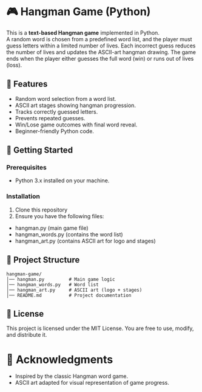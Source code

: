# 🎮 Hangman Game (Python)

This is a **text-based Hangman game** implemented in Python.  
A random word is chosen from a predefined word list, and the player must guess letters within a limited number of lives. Each incorrect guess reduces the number of lives and updates the ASCII-art hangman drawing. The game ends when the player either guesses the full word (win) or runs out of lives (loss).

## 📌 Features
- Random word selection from a word list.
- ASCII art stages showing hangman progression.
- Tracks correctly guessed letters.
- Prevents repeated guesses.
- Win/Lose game outcomes with final word reveal.
- Beginner-friendly Python code.

## 🚀 Getting Started

### Prerequisites
- Python 3.x installed on your machine.

### Installation
1. Clone this repository
2. Ensure you have the following files:

- hangman.py (main game file)
- hangman_words.py (contains the word list)
- hangman_art.py (contains ASCII art for logo and stages)

## 📂 Project Structure

```
hangman-game/
│── hangman.py         # Main game logic
│── hangman_words.py   # Word list
│── hangman_art.py     # ASCII art (logo + stages)
│── README.md          # Project documentation
```



## 📜 License

This project is licensed under the MIT License.
You are free to use, modify, and distribute it.

# 🙌 Acknowledgments
- Inspired by the classic Hangman word game.
- ASCII art adapted for visual representation of game progress.
